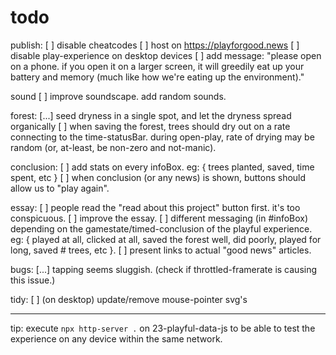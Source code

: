 # todo

publish:
[ ] disable cheatcodes
[ ] host on https://playforgood.news
[ ] disable play-experience on desktop devices
    [ ] add message: "please open on a phone. if you open it on a larger screen, it will greedily eat up your battery and memory (much like how we're eating up the environment)."

sound
[ ] improve soundscape. add random sounds.

forest:
[...] seed dryness in a single spot, and let the dryness spread organically
[ ] when saving the forest, trees should dry out on a rate connecting to the time-statusBar. during open-play, rate of drying may be random (or, at-least, be non-zero and not-manic). 

conclusion:
[ ] add stats on every infoBox. 
    eg: { trees planted, saved, time spent, etc }
[ ] when conclusion (or any news) is shown, buttons should allow us to "play again".

essay:
[ ] people read the "read about this project" button first. it's too conspicuous.
[ ] improve the essay.
[ ] different messaging (in #infoBox) depending on the gamestate/timed-conclusion of the playful experience. 
    eg: { played at all, clicked at all, saved the forest well, did poorly, played for long, saved # trees, etc }.
[ ] present links to actual "good news" articles.

bugs:
[...] tapping seems sluggish. (check if throttled-framerate is causing this issue.)

tidy:
[ ] (on desktop) update/remove mouse-pointer svg's


---

tip: execute `npx http-server .` on 23-playful-data-js to be able to test the experience on any device within the same network.